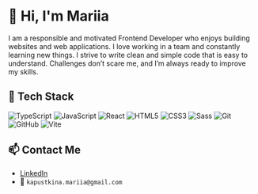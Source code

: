 # 👋 Hi, I'm Mariia
I am a responsible and motivated Frontend Developer who enjoys building websites and web applications. I love working in a team and constantly learning new things. I strive to write clean and simple code that is easy to understand. Challenges don’t scare me, and I’m always ready to improve my skills. 


## 🚀 Tech Stack
![TypeScript](https://img.shields.io/badge/-TypeScript-3178C6?style=flat&logo=typescript)
![JavaScript](https://img.shields.io/badge/-JavaScript-F7DF1E?style=flat&logo=javascript&logoColor=black)
![React](https://img.shields.io/badge/-React-61DAFB?style=flat&logo=react)
![HTML5](https://img.shields.io/badge/-HTML5-E34F26?style=flat&logo=html5&logoColor=white)
![CSS3](https://img.shields.io/badge/-CSS3-1572B6?style=flat&logo=css3)
![Sass](https://img.shields.io/badge/-Sass-CC6699?style=flat&logo=sass)
![Git](https://img.shields.io/badge/-Git-F05032?style=flat&logo=git)
![GitHub](https://img.shields.io/badge/-GitHub-181717?style=flat&logo=github)
![Vite](https://img.shields.io/badge/-Vite-646CFF?style=flat&logo=vite)

## 📫 Contact Me

- [LinkedIn](https://www.linkedin.com/in/mariia-kapustkina-4971b3197/)
- 📧 `kapustkina.mariia@gmail.com`
